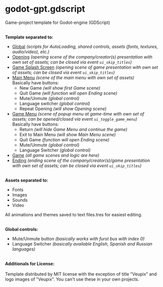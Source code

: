 # godot-gpt.gdscript
Game-project template for Godot-engine (GDScript)

<br/>**Template separated to:**
* [Global](0_Global) _(scripts for AutoLoading, shared controls, assets (fonts, textures, audio/video), etc.)_
* [Opening](1_Opening) _(opening scene of the company/creator(s) presentation with own set of assets; can be closed via event `ui_skip_titles`)_
* [Game Splash Screen](2_GameSplash) _(opening scene of game presentation with own set of assets; can be closed via event `ui_skip_titles`)_
* [Main Menu](3_MainMenu) _(scene of the main menu with own set of assets)_
<br/>  Basically have buttons:
  * New Game _(will show first Game scene)_
  * Quit Game _(will function will open Ending scene)_
  * Mute/Unmute _(global control)_
  * Language switcher _(global control)_
  * Repeat Opening _(will show Opening scene)_
* [Game Menu](4_GameMenu) _(scene of popup menu at game-time with own set of assets; can be opened/closed via event `ui_toggle_game_menu`)_
<br/>  Basically have buttons:
  * Return _(will hide Game Menu and continue the game)_
  * Exit to Main Menu _(will show Main Menu scene)_
  * Quit Game _(function will open Ending scene)_
  * Mute/Unmute _(global control)_
  * Language Switcher _(global control)_
* [Game](5_Game) _(all game scenes and logic are here)_
* [Ending](6_Ending) _(ending scene of the company/creator(s)/game presentation with own set of assets; can be closed via event `ui_skip_titles`)_


<br/>**Assets separated to:**
* Fonts
* Images
* Sounds
* Video

All animations and themes saved to text files.tres for easiest editing.

<br/>**Global controls:**
* Mute/Unmute button _(basically works with furst bus with index 0)_
* Language Switcher _(basically available English, Spanish and Russian languages)_

<br/>**Additionals for License:**
<br/><br/>Template distributed by MIT license with the exception of title "Veupix" and logo images of "Veupix". You can't use these in your own projects.